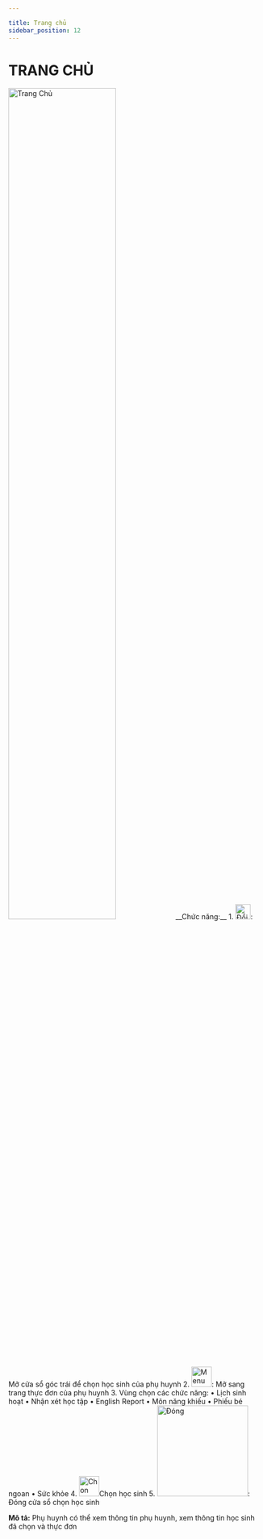 ```yaml
---

title: Trang chủ
sidebar_position: 12
---
```


# TRANG CHỦ
  
<img src="/docs-kqht/img/phu-huynh/trang-chu/trang-chu-1.png" alt="Trang Chủ" width="65%" />
__Chức năng:__
1.  <img src="/docs-kqht/img/phu-huynh/trang-chu/doi-HS.png" alt="Đổi HS" width="30" />: Mở cửa sổ góc trái để chọn học sinh của phụ huynh
2. <img src="/docs-kqht/img/phu-huynh/trang-chu/menu.png" alt="Menu" width="40" />: Mở sang trang thực đơn của phụ huynh 
3. Vùng chọn các chức năng:  
    • Lịch sinh hoạt  
    • Nhận xét học tập  
    • English Report  
    • Môn năng khiếu  
    • Phiếu bé ngoan  
    • Sức khỏe
4. <img src="/docs-kqht/img/phu-huynh/trang-chu/chon.png" alt="Chon" width="40" />Chọn học sinh  
5. <img src="/docs-kqht/img/phu-huynh/trang-chu/dong.png" alt="Đóng" width="180" />: Đóng cửa sổ chọn học sinh

__Mô tả:__ Phụ huynh có thể xem thông tin phụ huynh, xem thông tin học sinh đã chọn và thực đơn 






